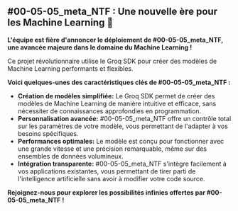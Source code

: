 ##  #00-05-05_meta_NTF : Une nouvelle ère pour les Machine Learning 🚀

**L'équipe est fière d'annoncer le déploiement de #00-05-05_meta_NTF, une avancée majeure dans le domaine du Machine Learning !**

Ce projet révolutionnaire utilise le Groq SDK pour créer des modèles de Machine Learning performants et flexibles.  

**Voici quelques-unes des caractéristiques clés de #00-05-05_meta_NTF :**

* **Création de modèles simplifiée:** Le Groq SDK permet de créer des modèles de Machine Learning de manière intuitive et efficace, sans nécessiter de connaissances approfondies en programmation.
* **Personnalisation avancée:** #00-05-05_meta_NTF offre un contrôle total sur les paramètres de votre modèle, vous permettant de l'adapter à vos besoins spécifiques.
* **Performances optimales:** Le modèle est conçu pour fonctionner avec une grande vitesse et une précision remarquable, même sur des ensembles de données volumineux.
* **Intégration transparente:** #00-05-05_meta_NTF s'intègre facilement à vos applications existantes, vous permettant de tirer parti de l'intelligence artificielle sans avoir à modifier votre code source.

**Rejoignez-nous pour explorer les possibilités infinies offertes par #00-05-05_meta_NTF !**

